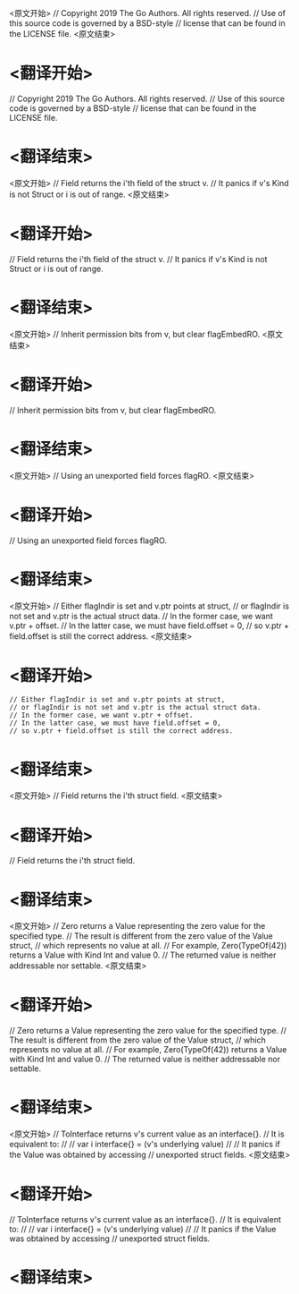 
<原文开始>
// Copyright 2019 The Go Authors. All rights reserved.
// Use of this source code is governed by a BSD-style
// license that can be found in the LICENSE file.
<原文结束>

# <翻译开始>
// Copyright 2019 The Go Authors. All rights reserved.
// Use of this source code is governed by a BSD-style
// license that can be found in the LICENSE file.
# <翻译结束>


<原文开始>
// Field returns the i'th field of the struct v.
// It panics if v's Kind is not Struct or i is out of range.
<原文结束>

# <翻译开始>
// Field returns the i'th field of the struct v.
// It panics if v's Kind is not Struct or i is out of range.
# <翻译结束>


<原文开始>
// Inherit permission bits from v, but clear flagEmbedRO.
<原文结束>

# <翻译开始>
// Inherit permission bits from v, but clear flagEmbedRO.
# <翻译结束>


<原文开始>
// Using an unexported field forces flagRO.
<原文结束>

# <翻译开始>
// Using an unexported field forces flagRO.
# <翻译结束>


<原文开始>
	// Either flagIndir is set and v.ptr points at struct,
	// or flagIndir is not set and v.ptr is the actual struct data.
	// In the former case, we want v.ptr + offset.
	// In the latter case, we must have field.offset = 0,
	// so v.ptr + field.offset is still the correct address.
<原文结束>

# <翻译开始>
	// Either flagIndir is set and v.ptr points at struct,
	// or flagIndir is not set and v.ptr is the actual struct data.
	// In the former case, we want v.ptr + offset.
	// In the latter case, we must have field.offset = 0,
	// so v.ptr + field.offset is still the correct address.
# <翻译结束>


<原文开始>
// Field returns the i'th struct field.
<原文结束>

# <翻译开始>
// Field returns the i'th struct field.
# <翻译结束>


<原文开始>
// Zero returns a Value representing the zero value for the specified type.
// The result is different from the zero value of the Value struct,
// which represents no value at all.
// For example, Zero(TypeOf(42)) returns a Value with Kind Int and value 0.
// The returned value is neither addressable nor settable.
<原文结束>

# <翻译开始>
// Zero returns a Value representing the zero value for the specified type.
// The result is different from the zero value of the Value struct,
// which represents no value at all.
// For example, Zero(TypeOf(42)) returns a Value with Kind Int and value 0.
// The returned value is neither addressable nor settable.
# <翻译结束>


<原文开始>
// ToInterface returns v's current value as an interface{}.
// It is equivalent to:
//
//	var i interface{} = (v's underlying value)
//
// It panics if the Value was obtained by accessing
// unexported struct fields.
<原文结束>

# <翻译开始>
// ToInterface returns v's current value as an interface{}.
// It is equivalent to:
//
//	var i interface{} = (v's underlying value)
//
// It panics if the Value was obtained by accessing
// unexported struct fields.
# <翻译结束>

